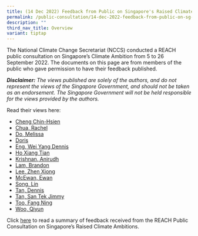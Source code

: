 ```yaml
---
title: (14 Dec 2022) Feedback from Public on Singapore's Raised Climate Ambition
permalink: /public-consultation/14-dec-2022-feedback-from-public-on-sg-raised-climate-ambition/
description: ""
third_nav_title: Overview
variant: tiptap
---
```

The National Climate Change Secretariat (NCCS) conducted a REACH public consultation on Singapore’s Climate Ambition from 5 to 26 September 2022. The documents on this page are from members of the public who gave permission to have their feedback published.

_**Disclaimer:**_ _The views published are solely of the authors, and do not represent the views of the Singapore Government, and should not be taken as an endorsement. The Singapore Government will not be held responsible for the views provided by the authors._

Read their views here:

*   [Cheng Chin-Hsien](/files/cheng%20chin-hsien.pdf)
*   [Chua, Rachel](/files/pc2022_rachel%20chua.pdf)
*   [Do, Melissa](/files/pc2022_melissa%20do.pdf)
*   [Doris](/files/pc2022_doris.pdf)
*   [Eng, Wei Yang Dennis](/files/pc2022_dennis%20eng%20wei%20yang.pdf)
*   [Ho Xiang Tian](/files/pc2022_ho%20xiang%20tian.pdf)
*   [Krishnan, Anirudh](/files/pc2022_anirudh%20krishnan.pdf)
*   [Lam, Brandon](/files/pc2022_brandon%20lam.pdf)
*   [Lee, Zhen Xiong](/files/pc2022_lee%20zhen%20xiong.pdf)
*   [McEwan, Ewan](/files/pc2022_ewan%20mcewan.pdf)
*   [Song, Lin](/files/pc2022_song%20lin.pdf)
*   [Tan, Dennis](/files/pc2022_dennis%20tan.pdf)
*   [Tan, San Tek Jimmy](/files/pc2022_jimmy%20tan%20san%20tek.pdf)
*   [Too, Fang Ning](/files/pc2022_too%20fang%20ning.pdf)
*   [Woo, Qiyun](/files/pc2022_woo%20qiyun.pdf)

Click [here](/public-consultation/25-oct-2022-feedback-reach-public-consultations-sg-climate-ambition/) to read a summary of feedback received from the REACH Public Consultation on Singapore’s Raised Climate Ambitions.